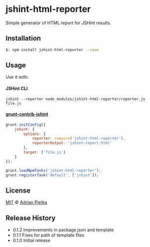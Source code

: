 jshint-html-reporter
====================

Simple generator of HTML report for JSHint results.

## Installation

```bash
$: npm install jshint-html-reporter --save
```

## Usage

Use it with:

#### JSHint CLI

```
jshint --reporter node_modules/jshint-html-reporter/reporter.js file.js
```

#### [grunt-contrib-jshint](https://github.com/gruntjs/grunt-contrib-jshint)

```js
grunt.initConfig({
	jshint: {
		options: {
			reporter: require('jshint-html-reporter'),
			reporterOutput: 'jshint-report.html'
		},
		target: ['file.js']
	}
});

grunt.loadNpmTasks('jshint-html-reporter');
grunt.registerTask('default', ['jshint']);
```

## License

[MIT](http://opensource.org/licenses/MIT) © [Adrian Pietka](http://adrian.pietka.info)

## Release History

* 0.1.2 Improvements in package.json and template
* 0.1.1 Fixes for path of template files
* 0.1.0 Initial release